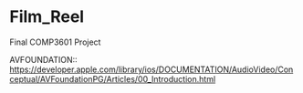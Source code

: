 Film_Reel
=========

Final COMP3601 Project

AVFOUNDATION:: 
https://developer.apple.com/library/ios/DOCUMENTATION/AudioVideo/Conceptual/AVFoundationPG/Articles/00_Introduction.html
